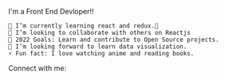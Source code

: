 I'm a Front End Devloper!!

  
    🌱 I’m currently learning react and redux.😬
    👯 I’m looking to collaborate with others on Reactjs
    🥅 2022 Goals: Learn and contribute to Open Source projects.
    🤔 I’m looking forward to learn data visualization.
    ⚡ Fun fact: I love watching anime and reading books.



Connect with me:
